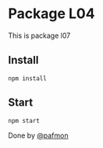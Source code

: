 # Package L04
This is package l07

## Install
```
npm install
```

## Start
```
npm start
```

Done by [@pafmon](www.us.es)


